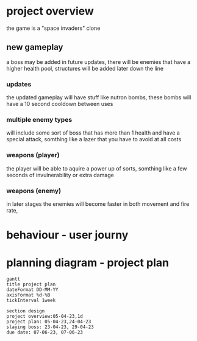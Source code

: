 # project overview
the game is a "space invaders" clone
## new gameplay
a boss may be added in future updates, there will be enemies that have a higher health pool, structures will be added later down the line

### updates
the updated gameplay will have stuff like nutron bombs, these bombs will have a 10 second  cooldown between uses
### multiple enemy types 
will include some sort of boss that has more than 1 health and have a special attack, somthing like a lazer that you have to avoid at all costs
### weapons (player)
the player will be able to aquire a power up of sorts, somthing like a few seconds of invulnerability or extra damage
### weapons (enemy)
in later stages the enemies will become faster in both movement and fire rate,

# behaviour - user journy


# planning diagram - project plan      

```mermaid 
gantt
title project plan 
dateFormat DD-MM-YY
axisFormat %d-%B
tickInterval 1week

section design
project overview:05-04-23,1d
project plan: 05-04-23,24-04-23
slaying boss: 23-04-23, 29-04-23
due date: 07-06-23, 07-06-23